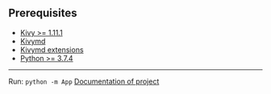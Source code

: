 Prerequisites
-------------

- [Kivy >= 1.11.1](http://kivy.org/#download)
- [Kivymd](https://pypi.org/project/kivymd/)
- [Kivymd extensions](https://pypi.org/project/kivymd-extensions.sweetalert/)
- [Python >= 3.7.4](https://www.python.org/downloads/)

-------------

Run: 
`python -m App`
[Documentation of project](https://minhnhatcoder.github.io/Financy---money-manager/App/html/)
